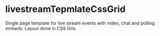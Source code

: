 # livestreamTepmlateCssGrid

Single page template for live stream events with video, chat and polling embeds.
Layout done in CSS Gris
